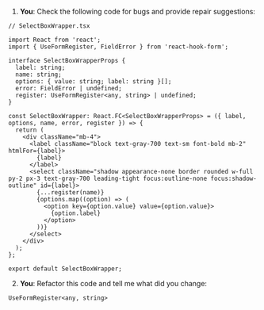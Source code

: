 1. **You**: Check the following code for bugs and provide repair suggestions: 
```typescriptreact
// SelectBoxWrapper.tsx

import React from 'react';
import { UseFormRegister, FieldError } from 'react-hook-form';

interface SelectBoxWrapperProps {
  label: string;
  name: string;
  options: { value: string; label: string }[];
  error: FieldError | undefined;
  register: UseFormRegister<any, string> | undefined;
}

const SelectBoxWrapper: React.FC<SelectBoxWrapperProps> = ({ label, options, name, error, register }) => {
  return (
    <div className="mb-4">
      <label className="block text-gray-700 text-sm font-bold mb-2" htmlFor={label}>
        {label}
      </label>
      <select className="shadow appearance-none border rounded w-full py-2 px-3 text-gray-700 leading-tight focus:outline-none focus:shadow-outline" id={label}>
        {...register(name)}
        {options.map((option) => (
          <option key={option.value} value={option.value}>
            {option.label}
          </option>
        ))}
      </select>
    </div>
  );
};

export default SelectBoxWrapper;

```
2. **You**: Refactor this code and tell me what did you change: 
```typescriptreact
UseFormRegister<any, string>
```